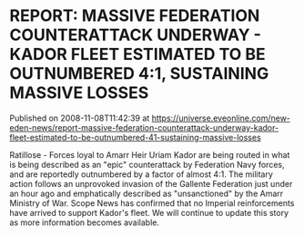 # REPORT: MASSIVE FEDERATION COUNTERATTACK UNDERWAY - KADOR FLEET ESTIMATED TO BE OUTNUMBERED 4:1, SUSTAINING MASSIVE LOSSES
Published on 2008-11-08T11:42:39 at https://universe.eveonline.com/new-eden-news/report-massive-federation-counterattack-underway-kador-fleet-estimated-to-be-outnumbered-41-sustaining-massive-losses

Ratillose - Forces loyal to Amarr Heir Uriam Kador are being routed in what is being described as an "epic" counterattack by Federation Navy forces, and are reportedly outnumbered by a factor of almost 4:1. The military action follows an unprovoked invasion of the Gallente Federation just under an hour ago and emphatically described as "unsanctioned" by the Amarr Ministry of War. Scope News has confirmed that no Imperial reinforcements have arrived to support Kador's fleet. We will continue to update this story as more information becomes available.
